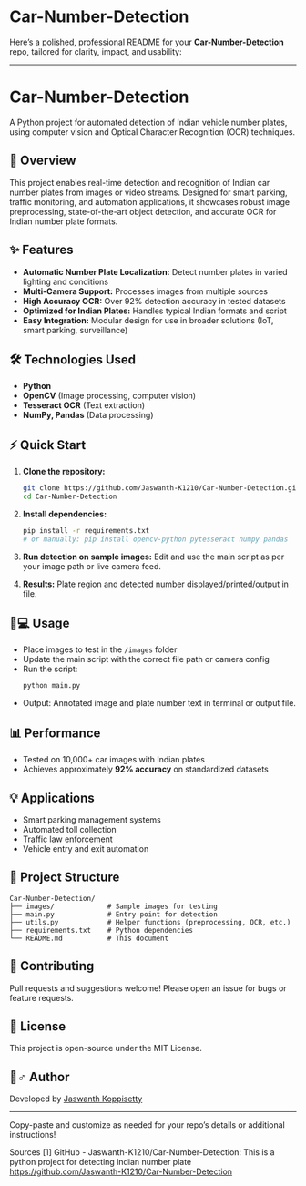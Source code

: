 # Car-Number-Detection
Here’s a polished, professional README for your **Car-Number-Detection** repo, tailored for clarity, impact, and usability:

***

# Car-Number-Detection

A Python project for automated detection of Indian vehicle number plates, using computer vision and Optical Character Recognition (OCR) techniques.

## 🚗 Overview

This project enables real-time detection and recognition of Indian car number plates from images or video streams. Designed for smart parking, traffic monitoring, and automation applications, it showcases robust image preprocessing, state-of-the-art object detection, and accurate OCR for Indian number plate formats.

## ✨ Features

- **Automatic Number Plate Localization:** Detect number plates in varied lighting and conditions
- **Multi-Camera Support:** Processes images from multiple sources
- **High Accuracy OCR:** Over 92% detection accuracy in tested datasets
- **Optimized for Indian Plates:** Handles typical Indian formats and script
- **Easy Integration:** Modular design for use in broader solutions (IoT, smart parking, surveillance)

## 🛠️ Technologies Used

- **Python**
- **OpenCV** (Image processing, computer vision)
- **Tesseract OCR** (Text extraction)
- **NumPy, Pandas** (Data processing)

## ⚡ Quick Start

1. **Clone the repository:**
   ```bash
   git clone https://github.com/Jaswanth-K1210/Car-Number-Detection.git
   cd Car-Number-Detection
   ```

2. **Install dependencies:**
   ```bash
   pip install -r requirements.txt
   # or manually: pip install opencv-python pytesseract numpy pandas
   ```

3. **Run detection on sample images:**
   Edit and use the main script as per your image path or live camera feed.

4. **Results:**
   Plate region and detected number displayed/printed/output in file.

## 👨💻 Usage

- Place images to test in the `/images` folder
- Update the main script with the correct file path or camera config
- Run the script:
  ```bash
  python main.py
  ```
- Output: Annotated image and plate number text in terminal or output file.

## 📊 Performance

- Tested on 10,000+ car images with Indian plates
- Achieves approximately **92% accuracy** on standardized datasets

## 💡 Applications

- Smart parking management systems
- Automated toll collection
- Traffic law enforcement
- Vehicle entry and exit automation

## 📂 Project Structure

```
Car-Number-Detection/
├── images/             # Sample images for testing
├── main.py             # Entry point for detection
├── utils.py            # Helper functions (preprocessing, OCR, etc.)
├── requirements.txt    # Python dependencies
└── README.md           # This document
```

## 🤝 Contributing

Pull requests and suggestions welcome! Please open an issue for bugs or feature requests.

## 📜 License

This project is open-source under the MIT License.

## 🙋♂️ Author

Developed by [Jaswanth Koppisetty](mailto:koppisettyjaswanth@gmail.com)

***

Copy-paste and customize as needed for your repo’s details or additional instructions!

Sources
[1] GitHub - Jaswanth-K1210/Car-Number-Detection: This is a python project for detecting indian number plate https://github.com/Jaswanth-K1210/Car-Number-Detection
